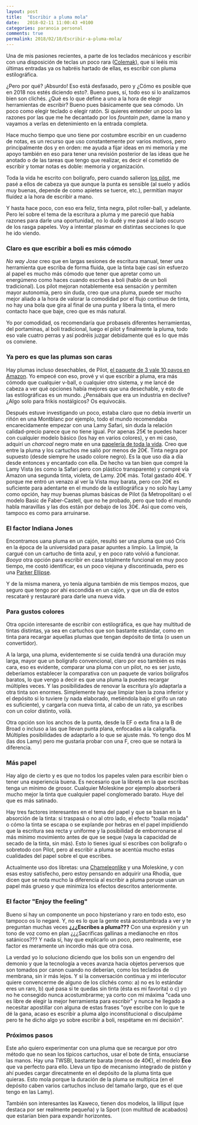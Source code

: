 ```yaml
---
layout: post
title:  "Escribir a pluma mola"
date:   2018-02-11 11:00:43 +0100
categories: paranoia personal
comments: true
permalink: 2018/02/18/Escribir-a-pluma-mola/
---
```


Una de mis pasiones recientes, a parte de los teclados mecánicos y escribir con una disposición de teclas un poco rara ([Colemak](http://www.resistancefutile.com/2017/05/06/Transicionando-a-Colemak/)), que si leéis mis últimas entradas ya os habréis hartado de ellas, es escribir con pluma estilográfica.

¿Pero por qué? ¡Absurdo! Eso está desfasado, pero y ¿Cómo es posible que en 2018 nos estés diciendo esto?. Bueno pues, sí, todo eso si lo analizamos bien son clichés. ¿Qué es lo que define a uno a la hora de elegir herramientas de escribir? Bueno pues básicamente que sea cómodo. Un poco como elegir teclado o elegir ratón. Si quieres entender un poco las razones por las que me he decantado por los _fountain pen_, dame la mano y vayamos a verlas en detenimiento en la entrada completa.

<!--more-->

Hace mucho tiempo que uno tiene por costumbre escribir en un cuaderno de notas, es un recurso que uso constantemente por varios motivos, pero principalmente dos y en orden: me ayuda a fijar ideas en mi memoria y me apoyo también en eso para tener una revisión posterior de las ideas que he anotado o de las tareas que tengo que realizar, es decir el cometido de escribir y tomar notas es doble: memoria y organización.

Toda la vida he escrito con bolígrafo, pero cuando salieron [los pilot](http://pilotpen.us/categories/rolling-ball-pens/), me pasé a ellos de cabeza ya que aunque la punta es sensible (al suelo y adiós muy buenas, depende de como apietes se tuerce, etc.), permitían mayor fluídez a la hora de escribir a mano.

Y hasta hace poco, con eso era feliz, tinta negra, pilot roller-ball, y adelante. Pero leí sobre el tema de la escritura a pluma y me pareció que había razones para darle una oportunidad, no lo dudé y me pasé al lado oscuro de los rasga papeles. Voy a intentar plasmar en distintas secciones lo que he ido viendo.

### Claro es que escribir a boli es más cómodo

_No way Jose_ creo que en largas sesiones de escritura manual, tener una herramienta que escriba de forma fluida, que la tinta baje casi sin esfuerzo al papel es mucho más cómodo que tener que apretar como un energúmeno como haces cuando escribes a boli (hablo de un boli tradicional). Los pilot mejoran notablemente esa sensación y permiten mayor autonomía, pero sin duda, creo que una pluma, puede ser mucho mejor aliado a la hora de valorar la comodidad por el flujo contínuo de tinta, no hay una bola que gira al final de una punta y libera la tinta, el mero contacto hace que baje, creo que es más natural.

Yo por comodidad, os recomendaría que probaseis diferentes herramientas, del portaminas, al boli tradicional, luego el pilot y finalmente la pluma, todo eso vale cuatro perras y así podréis juzgar debidamente qué es lo que más os conviene.

### Ya pero es que las plumas son caras

Hay plumas incluso desechables, de Pilot, [el paquete de 3 vale 10 pavos en Amazon](https://www.amazon.es/Pilot-V-Pen-estilogr%C3%A1fica-desechable-unidades/dp/B002XZLVCG). Yo empecé con eso, prové y vi que escribir a pluma, era más cómodo que cualquier v-ball, o cualquier otro sistema, y me lancé de cabeza a ver qué opciones había mejores que una desechable, y esto de las estilográficas es un mundo. ¿Pensábais que era un industria en declive? ¿Algo solo para frikis nostálgicos? Os equivocáis.

Después estuve investigando un poco, estaba claro que no debía invertir un riñón en una Montblanc por ejemplo, todo el mundo recomendaba encarecidamente empezar con una Lamy Safari, sin duda la relación calidad-precio parece que no tiene igual. Por apenas 25€ te puedes hacer con cualquier modelo básico (los hay en varios colores), y en mi caso, adquirí un _charcoal_ negro mate en una [papelería de toda la vida](https://www.google.es/search?q=papeleria+yonder). Creo  que entre la pluma y los cartuchos me salió por menos de 20€. Tinta negra por supuesto (desde siempre he usado colore negro). Es la que uso día a día desde entonces y encantado con ella. De hecho va tan bien que compré la Lamy Vista (es como la Safari pero con plástico transparente) y compré vía Amazon una segunda tinta, violeta, de Lamy. 20€ más. Total gastado 40€. Y porque me entró un venazo al ver la Vista muy barata, pero con 20€ es suficiente para adentarte en el mundo de la estilográfica y no solo hay Lamy como opción, hay muy buenas plumas básicas de Pilot (la Metropolitan) o el modelo Basic de Faber-Castell, que no he probado, pero que todo el mundo habla maravillas y las dos están por debajo de los 30€. Así que como veis, tampoco es como para arruinarse.

### El factor Indiana Jones

Encontramos uana pluma en un cajón, resultó ser una pluma que usó Cris en la época de la universidad para pasar apuntes a limpio. La limpié, la cargué con un cartucho de tinta azul, y en poco rato volvió a funcionar. _Booya_ otra opción para escribir en casa totalmente funcional en muy poco tiempo, me costó identificar, es un poco viejuna y discontinuada, pero es una [Parker Ellipse](https://parkerpens.net/ellipse.html).

Y de la misma manera, yo tenía alguna también de mis tiempos mozos, que seguro que tengo por ahí escondida en un cajón, y que un día de estos rescataré y restauraré para darle una nueva vida.

### Para gustos colores

Otra opción interesante de escribir con estilográfica, es que hay multitud de tintas distintas, ya sea en cartuchos que son bastante estándar, como en tinta para recargar aquellas plumas que tengan depósito de tinta (o usen un convertidor).

A la larga, una pluma, evidentemente si se cuida tendrá una duración muy larga, mayor que un bolígrafo convencional, claro por eso también es más cara, eso es evidente, comparar una pluma con un pilot, no es ser justo, deberíamos establecer la comparativa con un paquete de varios bolígrafos baratos, lo que vengo a decir es que una pluma la puedes recargar múltiples veces. Y las posibilidades de renovar la escritura y/o adaptarla a otra tinta son enormes. Simplemente hay que limpiar bien la zona inferior y el depósito si lo tuviere (y nada elaborado, metiéndola bajo  el grifo un rato es suficiente), y cargarla con nueva tinta, al cabo de un rato, ya escribes con un color distinto, voilà.

Otra opción son los anchos de la punta, desde la EF o exta fina a la B de Broad o incluso a las que llevan punta plana, enfocadas a la caligrafía. Múltiples posibilidades de adaptarlo a lo que se ajuste más. Yo tengo dos M (las dos Lamy) pero me gustaria probar con una F, creo que se notará la diferencia.

### Más papel

Hay algo de cierto y es que no todos los papeles valen para escribir bien o tener una experiencia buena. Es necesario que la libreta en la que escribas tenga un mínimo de grosor. Cualquier Moleskine por ejemplo absorberá mucho mejor la tinta que cualquier papel conglomerado barato. Huye del que es más satinado.

Hay tres factores interesantes en el tema del papel y que se basan en la absorción de la tinta: si traspasá o no al otro lado, el efecto "toalla mojada" o cómo la tinta se escapa o se explande por hebras en el papel impidiendo que la escritura sea recta y uniforme y la posibilidad de emborronarse al más mínimo movimiento antes de que se seque (vaya la capacidad de secado de la tinta, sin más). Esto lo tienes igual si escribes con bolígrafo o sobretodo con Pilot, pero al escribir a pluma se acentúa mucho estas cualidades del papel sobre el que escribes.

Actualmente uso dos libretas: una [Chameleonlike](http://www.chameleonlike.com/) y una Moleskine, y con esas estoy satisfecho, pero estoy pensando en adquirir una Rhodia, que dicen que se nota mucho la diferencia al escribir a pluma poruqe usan un papel más grueso y que minimiza los efectos descritos anteriormente.

### El factor "Enjoy the feeling"

Bueno sí hay un componente un poco hipsteriano y raro en todo esto, eso tampoco os lo negaré. Y, no es lo que la gente está acostumbrada a ver y te preguntan muchas veces **¿¿¿Escribes a pluma???** Con una expresión y un tono de voz como en plan ¿¿¿Sacrificas gallinas a medianoche en ritos satánicos??? Y nada sí, hay que explicarlo un poco, pero realmente, ese factor es meramente un incordio más que otra cosa.

La verdad yo lo soluciono diciendo que los bolis son un engendro del demonio y que la tecnología a veces avanza hacia objetos perversos que son tomados por canon cuando no deberían, como los teclados de membrana, sin ir más lejos. Y si la conversación continua y mi interlocutor quiere convencerme de alguno de los clichés como: a) no es lo estándar eres un raro, b) qué pasa si te quedas sin tinta (ésta es mi favorita) o c) yo no he consegido nunca acostumbrarme; ya corto con mi máxima "cada uno es libre de elegir la mejor herramienta para escribir" y nunca he llegado a necesitar apostillar con alguna de estas frases "oye escribe con lo que te dé la gana, acaso es escribir a pluma algo inconstitucional o disculpáme pero te he dicho algo yo sobre escribir a boli, respétame en mi decisión".

### Próximos pasos

Este año quiero experimentar con una pluma que se recargue por otro método que no sean los típicos cartuchos, usar el bote de tinta, ensuciarse las manos. Hay una TWSBI, bastante barata (menos de  40€), el modelo **Eco** que va perfecto para ello. Lleva un tipo de mecanismo integrado de pistón y ahí puedes cargar direcatmente en el depósito de la pluma tinta que quieras. Esto mola porque la duración de la pluma se multipica (en el depósito caben varios cartuchos incluso del tamaño largo, que es el que tengo en las Lamy).

También son interesantes las Kaweco, tienen dos modelos, la lilliput (que destaca por ser realmente pequeña) y la Sport (con multitud de acabados) que estarían bien para expandir horizontes.
